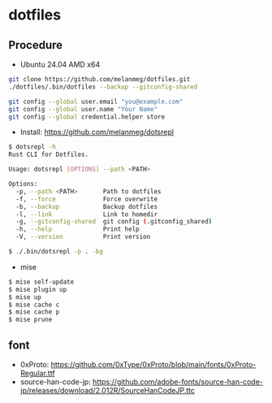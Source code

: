 # dotfiles

## Procedure

- Ubuntu 24.04 AMD x64

```bash
git clone https://github.com/melanmeg/dotfiles.git
./dotfiles/.bin/dotfiles --backup --gitconfig-shared
```

```bash
git config --global user.email "you@example.com"
git config --global user.name "Your Name"
git config --global credential.helper store
```

- Install: https://github.com/melanmeg/dotsrepl

```bash
$ dotsrepl -h
Rust CLI for Dotfiles.

Usage: dotsrepl [OPTIONS] --path <PATH>

Options:
  -p, --path <PATH>       Path to dotfiles
  -f, --force             Force overwrite
  -b, --backup            Backup dotfiles
  -l, --link              Link to homedir
  -g, --gitconfig-shared  git config (.gitconfig_shared)
  -h, --help              Print help
  -V, --version           Print version
```

```bash
$ ./.bin/dotsrepl -p . -bg
```

- mise
```bash
$ mise self-update
$ mise plugin up
$ mise up
$ mise cache c
$ mise cache p
$ mise prune
```

## font
- 0xProto: https://github.com/0xType/0xProto/blob/main/fonts/0xProto-Regular.ttf
- source-han-code-jp: https://github.com/adobe-fonts/source-han-code-jp/releases/download/2.012R/SourceHanCodeJP.ttc
